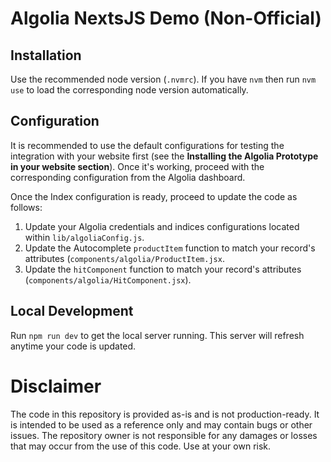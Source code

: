 # Algolia NextsJS Demo (Non-Official)
## Installation
Use the recommended node version (`.nvmrc`). If you have `nvm` then run `nvm use` to load the corresponding node version automatically.

## Configuration
It is recommended to use the default configurations for testing the integration with your website first (see the **Installing the Algolia Prototype in your website section**). Once it's working, proceed with the corresponding configuration from the Algolia dashboard.

Once the Index configuration is ready, proceed to update the code as follows:
1. Update your Algolia credentials and indices configurations located within `lib/algoliaConfig.js`.
2. Update the Autocomplete `productItem` function to match your record's attributes (`components/algolia/ProductItem.jsx`.
3. Update the `hitComponent` function to match your record's attributes (`components/algolia/HitComponent.jsx`).
## Local Development
Run `npm run dev` to get the local server running. This server will refresh anytime your code is updated.


# Disclaimer
The code in this repository is provided as-is and is not production-ready. It is intended to be used as a reference only and may contain bugs or other issues. The repository owner is not responsible for any damages or losses that may occur from the use of this code. Use at your own risk.
